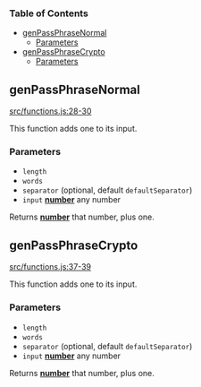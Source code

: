<!-- Generated by documentation.js. Update this documentation by updating the source code. -->

### Table of Contents

*   [genPassPhraseNormal][1]
    *   [Parameters][2]
*   [genPassPhraseCrypto][3]
    *   [Parameters][4]

## genPassPhraseNormal

[src/functions.js:28-30][5]

This function adds one to its input.

### Parameters

*   `length` &#x20;
*   `words` &#x20;
*   `separator`   (optional, default `defaultSeparator`)
*   `input` **[number][6]** any number

Returns **[number][6]** that number, plus one.

## genPassPhraseCrypto

[src/functions.js:37-39][7]

This function adds one to its input.

### Parameters

*   `length` &#x20;
*   `words` &#x20;
*   `separator`   (optional, default `defaultSeparator`)
*   `input` **[number][6]** any number

Returns **[number][6]** that number, plus one.

[1]: #genpassphrasenormal

[2]: #parameters

[3]: #genpassphrasecrypto

[4]: #parameters-1

[5]: https://github.com/zdzielinski/passphrase.js/blob/29d604e6e83ee153cfa1133f3094f7a1b7bd6eb6/src/functions.js#L28-L30 "Source code on GitHub"

[6]: https://developer.mozilla.org/docs/Web/JavaScript/Reference/Global_Objects/Number

[7]: https://github.com/zdzielinski/passphrase.js/blob/29d604e6e83ee153cfa1133f3094f7a1b7bd6eb6/src/functions.js#L37-L39 "Source code on GitHub"
